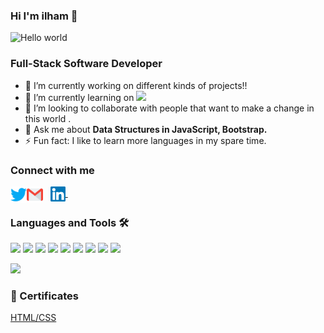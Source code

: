 ### Hi I'm ilham 👋

<img src="https://raw.githubusercontent.com/sagar-viradiya/sagar-viradiya/master/resources/banner.png" alt="Hello world">

### Full-Stack Software Developer


- 🔭 I’m currently working on different kinds of projects!!
- 🌱 I’m currently learning on ![](https://img.shields.io/badge/Microverse-blueviolet)
- 👯 I’m looking to collaborate with people that want to make a change in this world .
- 💬 Ask me about <strong> Data Structures in JavaScript, Bootstrap.</strong>
- ⚡ Fun fact: I like to learn more languages in my spare time.

### Connect with me 
<a href="https://twitter.com/IlhamBouaik">
    <img align="left" alt="Satyam Goyal | Twitter" width="26px" src="https://github.com/SatYu26/SatYu26/blob/master/Assets/Twitter.svg" />
  </a> &nbsp;&nbsp;
  
  <a href="https://www.linkedin.com/in/bouaik-ilham-478478230/">
    <img align="center" alt="Hargun | Linkedin" width="24px" src="https://github.com/hargun79/hargun79/blob/master/Assets/Linkedin.svg" />
  </a> &nbsp;&nbsp;
  <a href="ibouaik@gmail">
    <img align="left" alt="Satyam Goyal | Gmail" width="26px" src="https://github.com/SatYu26/SatYu26/blob/master/Assets/Gmail.svg" />
  <a>
    
  ### Languages and Tools 🛠
<img src="https://img.shields.io/badge/javascript%20-%23323330.svg?&style=for-the-badge&logo=javascript&logoColor=%23F7DF1E">   <img src="https://img.shields.io/badge/html5%20-%23E34F26.svg?&style=for-the-badge&logo=html5&logoColor=white">   <img src="https://img.shields.io/badge/css3%20-%231572B6.svg?&style=for-the-badge&logo=css3&logoColor=white">     <img src="https://img.shields.io/badge/bootstrap%20-%23563D7C.svg?&style=for-the-badge&logo=bootstrap&logoColor=white">   <img src="https://img.shields.io/badge/git%20-%23F05033.svg?&style=for-the-badge&logo=git&logoColor=white"/>   <img src="http://img.shields.io/badge/-VS%20Code-000000?style=for-the-badge&logo=Visual-studio-code&logoColor=blue">
<img src="https://img.shields.io/badge/react%20-%2320232a.svg?&style=for-the-badge&logo=react&logoColor=%2361DAFB"> 
<img src="https://img.shields.io/badge/python%20-%2314354C.svg?&style=for-the-badge&logo=python&logoColor=white">
<img src="https://img.shields.io/badge/c++%20-%2300599C.svg?&style=for-the-badge&logo=c%2B%2B&logoColor=white">
    

<img src="https://github-readme-stats.vercel.app/api?username=BouaikIlham&show_icons=true&title_color=03fc90&icon_color=03fc90&text_color=03fc90&bg_color=002b19">
  
### 📜 Certificates
[HTML/CSS](https://www.credential.net/7f645a3b-b917-456d-8e5d-c2d8a1339ecc#gs.z4vw9y)

      
      
      
      
      
